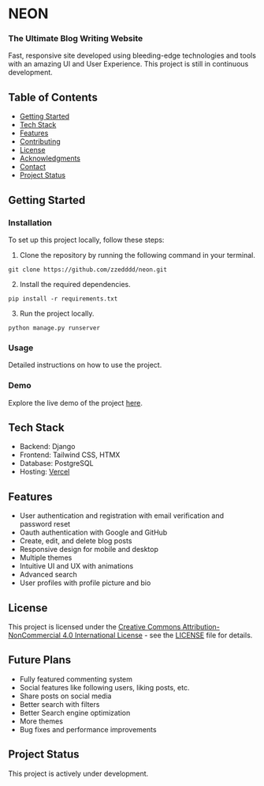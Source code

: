 # NEON

### The Ultimate Blog Writing Website

Fast, responsive site developed using bleeding-edge technologies and tools with an amazing UI and User Experience. This project is still in continuous development.

## Table of Contents

-   [Getting Started](#getting-started)
-   [Tech Stack](#tech-stack)
-   [Features](#features)
-   [Contributing](#contributing)
-   [License](#license)
-   [Acknowledgments](#acknowledgments)
-   [Contact](#contact)
-   [Project Status](#project-status)

## Getting Started

### Installation

To set up this project locally, follow these steps:

1. Clone the repository by running the following command in your terminal.

`git clone https://github.com/zzedddd/neon.git`

2.  Install the required dependencies.

`pip install -r requirements.txt`

3.  Run the project locally.

`python manage.py runserver`

### Usage

Detailed instructions on how to use the project.

### Demo

Explore the live demo of the project [here](https://poeticcode.xyz/).

## Tech Stack

-   Backend: Django
-   Frontend: Tailwind CSS, HTMX
-   Database: PostgreSQL
-   Hosting: [Vercel](https://vercel.com/)

## Features

-   User authentication and registration with email verification and password reset
-   Oauth authentication with Google and GitHub
-   Create, edit, and delete blog posts
-   Responsive design for mobile and desktop
-   Multiple themes
-   Intuitive UI and UX with animations
-   Advanced search
-   User profiles with profile picture and bio

## License

This project is licensed under the [Creative Commons Attribution-NonCommercial 4.0 International License](https://creativecommons.org/licenses/by-nc/4.0/) - see the [LICENSE](LICENSE) file for details.

## Future Plans

-   Fully featured commenting system
-   Social features like following users, liking posts, etc.
-   Share posts on social media
-   Better search with filters
-   Better Search engine optimization
-   More themes
-   Bug fixes and performance improvements

## Project Status

This project is actively under development.
